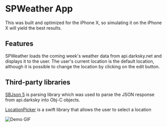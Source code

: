 # SPWeather App

This was built and optimized for the iPhone X, so simulating it on the iPhone X will yield the best results.

## Features

SPWeather loads the coming week's weather data from api.darksky.net and displays it to the user. The user's current location is the default location, although it is possible to change the location by clicking on the edit button.

## Third-party libraries


[SBJson 5](https://github.com/stig/json-framework) is parsing library which was used to parse the JSON response from api.darksky into Obj-C objects.

[LocationPicker](https://github.com/JeromeTan1997/LocationPicker) is a swift library that allows the user to select a location

![Demo GIF](weather.gif)

